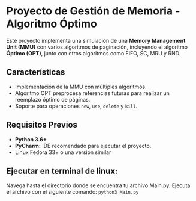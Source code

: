 # Proyecto de Gestión de Memoria - Algoritmo Óptimo

Este proyecto implementa una simulación de una **Memory Management Unit (MMU)** con varios algoritmos de paginación, incluyendo el algoritmo **Óptimo (OPT)**, junto con otros algoritmos como FIFO, SC, MRU y RND.

## Características
- Implementación de la MMU con múltiples algoritmos.
- Algoritmo OPT preprocesa referencias futuras para realizar un reemplazo óptimo de páginas.
- Soporte para operaciones `new`, `use`, `delete` y `kill`.

## Requisitos Previos
- **Python 3.6+**
- **PyCharm:** IDE recomendado para ejecutar el proyecto.
- Linux Fedora 33+ o una versión similar


## Ejecutar en terminal de linux:
Navega hasta el directorio donde se encuentra tu archivo Main.py.
Ejecuta el archivo con el siguiente comando:
`python3 Main.py`
